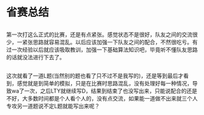 # 省赛总结
## 
第一次打这么正式的比赛，还是有点紧张。感觉状态不是很好，队友之间的交流很少，一紧张思路就容易混乱。以后应该加强一下队友之间的配合，不然很吃亏。有过一次经验以后就应该吸取教训，加强一下基础算法知识吧，毕竟听不懂队友思路的话就没法进行下去了。
## 
这次就看了一道L题(当然别的题也看了只不过不是我写的)，还是等到最后才看到，感觉就是到简单的模拟，只是在比赛时思路混乱，没有处理好每一种情况，导致wa了一次，之后LTY就继续写D，结果到结束了也没写出来，只能说配合的还是不好，大多数时间都是个人看个人的，没有点交流，如果能一道做不出来就三个人专攻另一道题说不定L题就能写出来呢？
